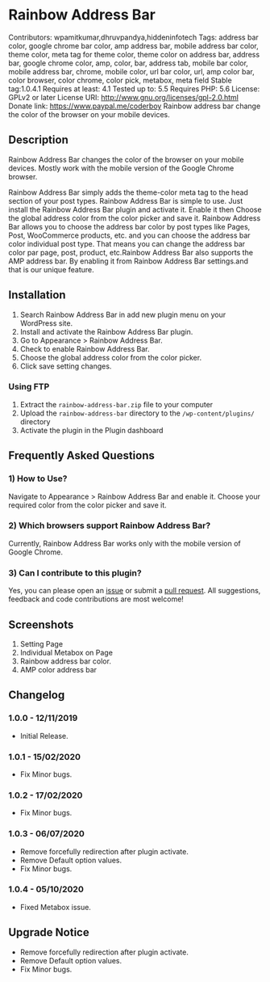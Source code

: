# Rainbow Address Bar

Contributors: wpamitkumar,dhruvpandya,hiddeninfotech
Tags: address bar color, google chrome bar color, amp address bar, mobile address bar color, theme color, meta tag for theme color, theme color on address bar, address bar, google chrome color, amp, color, bar, address tab, mobile bar color, mobile address bar, chrome, mobile color, url bar color, url, amp color bar, color browser, color chrome, color pick, metabox, meta field
Stable tag:1.0.4.1
Requires at least: 4.1
Tested up to: 5.5
Requires PHP: 5.6
License: GPLv2 or later
License URI: http://www.gnu.org/licenses/gpl-2.0.html
Donate link: https://www.paypal.me/coderboy
Rainbow address bar change the color of the browser on your mobile devices.


## Description 
Rainbow Address Bar changes the color of the browser on your mobile devices. Mostly work with the mobile version of the Google Chrome browser.

Rainbow Address Bar simply adds the theme-color meta tag to the head section of your post types. 
Rainbow Address Bar is simple to use. Just install the Rainbow Address Bar plugin and activate it. Enable it then Choose the global address color from the color picker and save it.
Rainbow Address Bar allows you to choose the address bar color by post types like Pages, Post, WooCommerce products, etc. and you can choose the address bar color individual post type. That means you can change the address bar color par page, post, product, etc.Rainbow Address Bar also supports the AMP address bar. By enabling it from Rainbow Address Bar settings.and that is our unique feature. 

## Installation 

1. Search Rainbow Address Bar in add new plugin menu on your WordPress site.
2. Install and activate the Rainbow Address Bar plugin.
3. Go to Appearance > Rainbow Address Bar.
4. Check to enable Rainbow Address Bar.
5. Choose the global address color from the color picker.
6. Click save setting changes.


### Using FTP 

1. Extract the `rainbow-address-bar.zip` file to your computer
2. Upload the `rainbow-address-bar` directory to the `/wp-content/plugins/` directory
3. Activate the plugin in the Plugin dashboard


## Frequently Asked Questions 
### 1) How to Use? 
Navigate to  Appearance > Rainbow Address Bar and enable it. Choose your required color from the color picker and save it. 

### 2) Which browsers support Rainbow Address Bar? 
Currently, Rainbow Address Bar works only with the mobile version of Google Chrome.

### 3) Can I contribute to this plugin?
Yes, you can please open an [issue](https://github.com/wpamitkumar/Rainbow-Address-Bar/issues) or submit a [pull request](https://github.com/wpamitkumar/Rainbow-Address-Bar/pulls). All suggestions, feedback and code contributions are most welcome!

## Screenshots 
1. Setting Page
2. Individual Metabox on Page
3. Rainbow address bar color. 
4. AMP color address bar 


## Changelog 

### 1.0.0 - 12/11/2019
* Initial Release.

### 1.0.1 - 15/02/2020
* Fix Minor bugs.

### 1.0.2 - 17/02/2020
* Fix Minor bugs.

### 1.0.3 - 06/07/2020
* Remove forcefully redirection after plugin activate.
* Remove Default option values.
* Fix Minor bugs.

### 1.0.4 - 05/10/2020
* Fixed Metabox issue.

## Upgrade Notice 
* Remove forcefully redirection after plugin activate.
* Remove Default option values.
* Fix Minor bugs.
